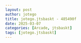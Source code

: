 ```yaml
---
layout: post
author: jotego
title: jotego.jtsbaskt - 485490f
date: 2025-03-07
categories: [Arcade, jtsbaskt]
tags: [jotego.jtsbaskt]
---
```



